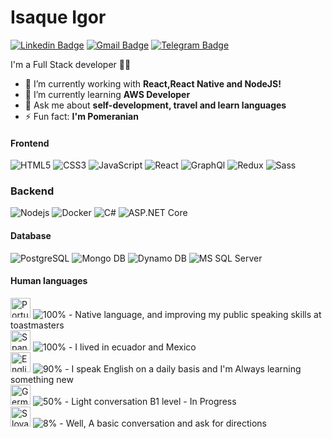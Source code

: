 # Isaque Igor
[![Linkedin Badge](https://img.shields.io/badge/-isaqueigor-blue?style=flat-square&logo=Linkedin&logoColor=white&link=https://www.linkedin.com/in/isaqueigor/)](https://www.linkedin.com/in/isaqueigor/)
[![Gmail Badge](https://img.shields.io/badge/-isaqueigorsilva@gmail.com-c14438?style=flat-square&logo=Gmail&logoColor=white&link=mailto:isaqueigorsilva@gmail.com)](mailto:isaqueigorsilva@gmail.com)
[![Telegram Badge](https://img.shields.io/badge/-Telegram-1ca0f1?style=flat-square&labelColor=1ca0f1&logo=telegram&logoColor=white&link=https://t.me/isaqueigordev)](https://t.me/isaqueigordev)

I'm a Full Stack developer 👨‍💻

- 🔭 I’m currently working with **React,React Native and NodeJS!**
- 🌱 I’m currently learning **AWS Developer**
- 💬 Ask me about **self-development, travel and learn languages**
- ⚡ Fun fact: **I'm Pomeranian**

#### Frontend
![HTML5](https://img.shields.io/badge/-HTML5-%23E44D27?style=flat-square&logo=html5&logoColor=ffffff)
![CSS3](https://img.shields.io/badge/-CSS3-%231572B6?style=flat-square&logo=css3)
![JavaScript](https://img.shields.io/badge/-JavaScript-%23F7DF1C?style=flat-square&logo=javascript&logoColor=000000&labelColor=%23F7DF1C&color=%23FFCE5A)
![React](https://img.shields.io/badge/-React-%23282C34?style=flat-square&logo=react)
![GraphQl](https://img.shields.io/badge/-GraphQL-C34?style=flat-square&logo=graphql)
![Redux](https://img.shields.io/badge/-Redux-%23282C34?style=flat-square&logo=redux)
![Sass](https://img.shields.io/badge/-Sass-%23CC6699?style=flat-square&logo=sass&logoColor=ffffff)

### Backend
![Nodejs](https://img.shields.io/badge/-Nodejs-black?style=flat-square&logo=Node.js)
![Docker](https://img.shields.io/badge/-Docker-black?style=flat-square&logo=docker)
![C#](https://img.shields.io/badge/-Csharp-black?style=flat-square&logo=csharp)
![ASP.NET Core](https://img.shields.io/badge/-ASP.NETCORE-%23282C34?style=flat-square&logo=dot-net)

#### Database
![PostgreSQL](https://img.shields.io/badge/-PostgreSQL-336791?style=flat-square&logo=postgresql)
![Mongo DB](https://img.shields.io/badge/-Mongo%20DB-336791?style=flat-square&logo=mongodb)
![Dynamo DB](https://img.shields.io/badge/Amazon%20DynamoDB-4053D6?style=for-the-badge&logo=Amazon%20DynamoDB&logoColor=white)
![MS SQL Server](http://img.shields.io/badge/-MS%20SQL%20Server-CC2927?style=flat-square&logo=microsoft-sql-server&logoColor=ffffff)

#### Human languages 
<p>
	<img alt="Portuguese" src="https://hatscripts.github.io/circle-flags/flags/br.svg" width="32">
	<img alt="100%" src="https://progress-bar.dev/100"> 
    - Native language, and improving my public speaking skills at toastmasters<br>
	 <img alt="Spanish" src="https://hatscripts.github.io/circle-flags/flags/es.svg" width="32">
	 <img alt="100%" src="https://progress-bar.dev/100"> 
    - I lived in ecuador and Mexico  <br>
  	<img alt="English" src="https://hatscripts.github.io/circle-flags/flags/us.svg" width="32">
	<img alt="90%" src="https://progress-bar.dev/90">
    - I speak English on a daily basis and I'm Always learning something new<br>
  	<img alt="German" src="https://hatscripts.github.io/circle-flags/flags/de.svg" width="32">
	<img alt="50%" src="https://progress-bar.dev/50"> 
    - Light conversation B1 level - In Progress<br>
  <img alt="Slovak" src="https://hatscripts.github.io/circle-flags/flags/sk.svg" width="32">
	<img alt="8%" src="https://progress-bar.dev/8"> 
    - Well, A basic conversation and ask for directions <br>
</p> 

